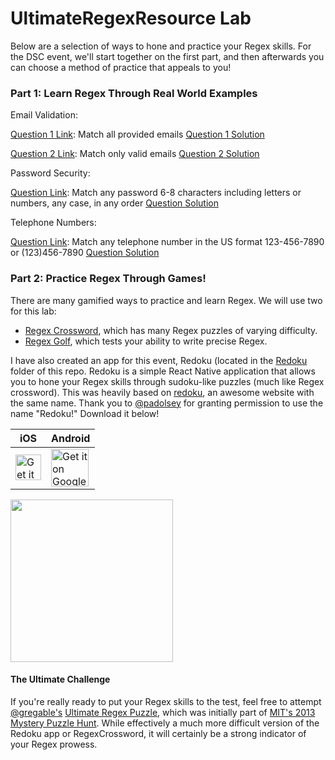 # UltimateRegexResource Lab

Below are a selection of ways to hone and practice your Regex skills. For the DSC event, we'll start together on the first part, and then afterwards you can choose a method of practice that appeals to you!

### Part 1: Learn Regex Through Real World Examples

Email Validation:

[Question 1 Link](https://regex101.com/r/vguTVG/1): Match all provided emails
[Question 1 Solution](https://regex101.com/r/pqdIHc/1)

[Question 2 Link](https://regex101.com/r/WvWWGh/1): Match only valid emails
[Question 2 Solution](https://regex101.com/r/PeDvSi/1)

Password Security:

[Question Link](https://regex101.com/r/lOczRX/1): Match any password 6-8 characters including letters or numbers, any case, in any order
[Question Solution](https://regex101.com/r/E38Qoc/1)

Telephone Numbers:

[Question Link](https://regex101.com/r/NM9962/1): Match any telephone number in the US format 123-456-7890 or (123)456-7890
[Question Solution](https://regex101.com/r/t9ur6R/1)


### Part 2: Practice Regex Through Games!

There are many gamified ways to practice and learn Regex. We will use two for this lab:

- [Regex Crossword](https://regexcrossword.com/), which has many Regex puzzles of varying difficulty. 
- [Regex Golf](https://alf.nu/RegexGolf), which tests your ability to write precise Regex.

I have also created an app for this event, Redoku (located in the [Redoku](https://github.com/GoldinGuy/UltimateRegexResource/tree/master/RedokuRN) folder of this repo. Redoku is a simple React Native application that allows you to hone your Regex skills through sudoku-like puzzles (much like Regex crossword). This was heavily based on [redoku](https://github.com/padolsey/redoku), an awesome website with the same name. Thank you to [@padolsey](https://github.com/padolsey) for granting permission to use the name "Redoku!" Download it below!

| iOS | Android | 
| --- | ------| 
| <a href='https://apps.apple.com/us/app/redoku/id1575803391#?platform=iphone'><img alt='Get it on the App Store' src='https://user-images.githubusercontent.com/47064842/125152465-b363e600-e11a-11eb-8b4f-0dcbf67f3973.png' height="41" width="auto" /></a> |  <a href='https://play.google.com/store/apps/details?id=com.goldinguy.redoku&pcampaignid=pcampaignidMKT-Other-global-all-co-prtnr-py-PartBadge-Mar2515-1'><img alt='Get it on Google Play' src='https://play.google.com/intl/en_us/badges/static/images/badges/en_badge_web_generic.png' height="60" width="auto" /></a>
</div> 

<img src="https://user-images.githubusercontent.com/47064842/125152573-4b61cf80-e11b-11eb-85f8-862de685d067.png" width="260" height="auto">


#### The Ultimate Challenge

If you're really ready to put your Regex skills to the test, feel free to attempt [@gregable's](https://github.com/Gregable/regexp-puzzle) [Ultimate Regex Puzzle](https://gregable.com/2015/12/regular-expression-crossword-puzzle.html), which was initially part of [MIT's 2013 Mystery Puzzle Hunt](http://www.mit.edu/activities/puzzle/2013/). 
While effectively a much more difficult version of the Redoku app or RegexCrossword, it will certainly be a strong indicator of your Regex prowess.
